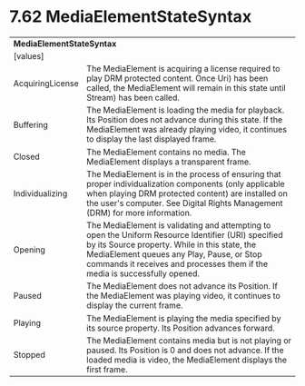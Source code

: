 <html dir="LTR" xmlns:mshelp="http://msdn.microsoft.com/mshelp" xmlns:ddue="http://ddue.schemas.microsoft.com/authoring/2003/5" xmlns:xlink="http://www.w3.org/1999/xlink" xmlns:tool="http://www.microsoft.com/tooltip">

<body>
 <input type="hidden" id="userDataCache" class="userDataStyle">
 <input type="hidden" id="hiddenScrollOffset">
 <img id="dropDownImage" style="display:none; height:0; width:0;" src="../local/drpdown.gif">
 <img id="dropDownHoverImage" style="display:none; height:0; width:0;" src="../local/drpdown_orange.gif">
 <img id="collapseImage" style="display:none; height:0; width:0;" src="../local/collapse.gif">
 <img id="expandImage" style="display:none; height:0; width:0;" src="../local/exp.gif">
 <img id="collapseAllImage" style="display:none; height:0; width:0;" src="../local/collall.gif">
 <img id="expandAllImage" style="display:none; height:0; width:0;" src="../local/expall.gif">
 <img id="copyImage" style="display:none; height:0; width:0;" src="../local/copycode.gif">
 <img id="copyHoverImage" style="display:none; height:0; width:0;" src="../local/copycodeHighlight.gif">
 <div id="header"><h1 class="heading">7.62 MediaElementStateSyntax</h1></div>

 <div id="mainSection">
 <div id="mainBody">
 <div id="allHistory" class="saveHistory" onsave="saveAll()" onload="loadAll()"></div>
 <p xmlns:wsd="http://wsdev.schemas.microsoft.com/authoring/2008/2" xmlns:msxsl="urn:schemas-microsoft-com:xslt" xmlns:script="urn:script" xmlns:build="urn:build">
 </p>
 <div id="sectionSection0" class="section" name="collapseableSection">
 <content xmlns="http://ddue.schemas.microsoft.com/authoring/2003/5" xmlns:wsd="http://wsdev.schemas.microsoft.com/authoring/2008/2" xmlns:msxsl="urn:schemas-microsoft-com:xslt" xmlns:script="urn:script" xmlns:build="urn:build">
 </content>
 </div>
 <div id="sectionSection1" class="section" name="collapseableSection">
 <content xmlns="http://ddue.schemas.microsoft.com/authoring/2003/5" xmlns:wsd="http://wsdev.schemas.microsoft.com/authoring/2008/2" xmlns:msxsl="urn:schemas-microsoft-com:xslt" xmlns:script="urn:script" xmlns:build="urn:build">
 <table class="ProtocolAuthoredTable" xmlns="">
 <tr><td colspan="2">
 <b>MediaElementStateSyntax</b> </td>
 </tr>
 <tr><td><div class="indent0">[values]</div></td>
 <td></td>
 </tr>
 <tr><td><div class="indent2">AcquiringLicense</div></td>
 <td>The MediaElement is acquiring a license required to play DRM protected content. Once Uri) has been called, the MediaElement will remain in this state until Stream) has been called.</td>
 </tr>
 <tr><td><div class="indent2">Buffering</div></td>
 <td>The MediaElement is loading the media for playback. Its Position does not advance during this state. If the MediaElement was already playing video, it continues to display the last displayed frame.</td>
 </tr>
 <tr><td><div class="indent2">Closed</div></td>
 <td>The MediaElement contains no media. The MediaElement displays a transparent frame.</td>
 </tr>
 <tr><td><div class="indent2">Individualizing</div></td>
 <td>The MediaElement is in the process of ensuring that proper individualization components (only applicable when playing DRM protected content) are installed on the user's computer. See Digital Rights Management (DRM) for more information.</td>
 </tr>
 <tr><td><div class="indent2">Opening</div></td>
 <td>The MediaElement is validating and attempting to open the Uniform Resource Identifier (URI) specified by its Source property. While in this state, the MediaElement queues any Play, Pause, or Stop commands it receives and processes them if the media is successfully opened.</td>
 </tr>
 <tr><td><div class="indent2">Paused</div></td>
 <td>The MediaElement does not advance its Position. If the MediaElement was playing video, it continues to display the current frame.</td>
 </tr>
 <tr><td><div class="indent2">Playing</div></td>
 <td>The MediaElement is playing the media specified by its source property. Its Position advances forward.</td>
 </tr>
 <tr><td><div class="indent2">Stopped</div></td>
 <td>The MediaElement contains media but is not playing or paused. Its Position is 0 and does not advance. If the loaded media is video, the MediaElement displays the first frame.</td>
 </tr>
</table>
 </content>
 </div>
 <!--[if gte IE 5]>
 <tool:tip element="languageFilterToolTip" avoidmouse="false"/>
 <![endif]-->
 </div>
 <a name="feedback"></a><span></span>
 </div>
</body></html>
